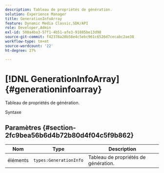 ```yaml
---
description: Tableau de propriétés de génération.
solution: Experience Manager
title: GenerationInfoArray
feature: Dynamic Media Classic,SDK/API
role: Developer,Admin
exl-id: 500a4ba3-57f1-4b51-afe3-91885be13d98
source-git-commit: f42378a20b58e4c5ebc961c6526d7cecabc2ae38
workflow-type: tm+mt
source-wordcount: '22'
ht-degree: 27%

---
```


# [!DNL GenerationInfoArray]{#generationinfoarray}

Tableau de propriétés de génération.

Syntaxe

## Paramètres {#section-2fc9bea56b6d4b72b80d4f04c5f9b862}

| Nom | Type | Description |
|---|---|---|
| éléments | `types:GenerationInfo` | Tableau de propriétés de génération. |
